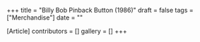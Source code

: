 +++
title = "Billy Bob Pinback Button (1986)"
draft = false
tags = ["Merchandise"]
date = ""

[Article]
contributors = []
gallery = []
+++